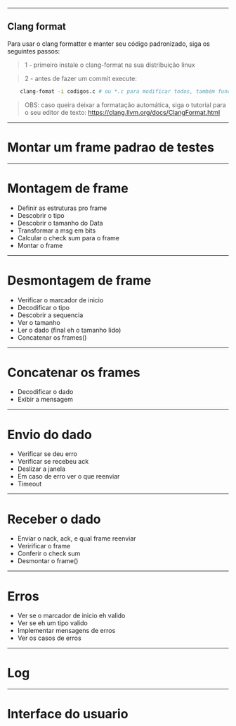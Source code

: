 

---
## Clang format
Para usar o clang formatter e manter seu código padronizado, siga os seguintes passos:
>1 - primeiro instale o clang-format na sua distribuição linux

>2 - antes de fazer um commit execute:
```bash
    clang-fomat -i codigos.c # ou *.c para modificar todos, também funciona para *.cpp
```

> OBS: caso queira deixar a formatação automática, siga o tutorial para o seu editor de texto:
https://clang.llvm.org/docs/ClangFormat.html
---

# Montar um frame padrao de testes

---

# Montagem de frame

- Definir as estruturas pro frame
- Descobrir o tipo
- Descobrir o tamanho do Data
- Transformar a msg em bits
- Calcular o check sum para o frame
- Montar o frame


---
# Desmontagem de frame

- Verificar o marcador de inicio
- Decodificar o tipo
- Descobrir a sequencia
- Ver o tamanho
- Ler o dado (final eh o tamanho lido)
- Concatenar os frames()


---
# Concatenar os frames

- Decodificar o dado
- Exibir a mensagem


---
# Envio do dado

- Verificar se deu erro
- Verificar se recebeu ack
- Deslizar a janela
- Em caso de erro ver o que reenviar
- Timeout


---
# Receber o dado

- Enviar o nack, ack, e qual frame reenviar
- Veririficar o frame
- Conferir o check sum
- Desmontar o frame()


---
# Erros

- Ver se o marcador de inicio eh valido
- Ver se eh um tipo valido
- Implementar mensagens de erros
- Ver os casos de erros


---
# Log


---
# Interface do usuario
